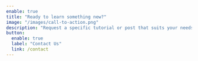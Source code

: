 ```yaml
---
enable: true
title: "Ready to learn something new?"
image: "/images/call-to-action.png"
description: "Request a specific tutorial or post that suits your needs, and we’ll provide tailored content to help you succeed. Let us know what you’d like to see next!"
button:
  enable: true
  label: "Contact Us"
  link: /contact
---
```

